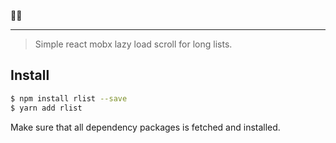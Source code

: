 
  🦄🌈


---

> Simple react mobx lazy load scroll for long lists.


## Install

```sh
$ npm install rlist --save
$ yarn add rlist
```

Make sure that all dependency packages is fetched and installed.
